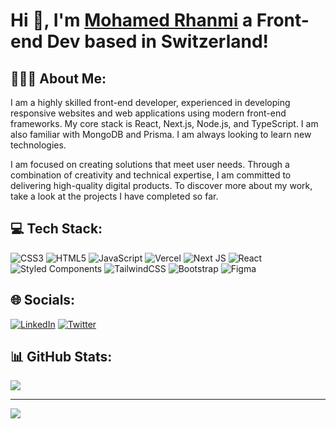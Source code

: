 <h1 align="left">Hi 👋, I'm <a href="https://www.mohamedrhanmi.com/">Mohamed Rhanmi</a> a Front-end Dev based in Switzerland!</h1>

<div align="left">
  <h2>👨🏻‍💻 About Me:</h2>
I am a highly skilled front-end developer, experienced in developing responsive websites and web applications using modern front-end frameworks. 
My core stack is React, Next.js, Node.js, and TypeScript. I am also familiar with MongoDB and Prisma. I am always looking to learn new technologies.

I am focused on creating solutions that meet user needs. Through a combination of creativity and technical expertise, I am committed to delivering high-quality digital products. To discover more about my work, take a look at the projects I have completed so far.


<h2> 💻 Tech Stack:</h2>

![CSS3](https://img.shields.io/badge/css3-%231572B6.svg?style=flat&logo=css3&logoColor=white) ![HTML5](https://img.shields.io/badge/html5-%23E34F26.svg?style=flat&logo=html5&logoColor=white) ![JavaScript](https://img.shields.io/badge/javascript-%23323330.svg?style=flat&logo=javascript&logoColor=%23F7DF1E) ![Vercel](https://img.shields.io/badge/vercel-%23000000.svg?style=flat&logo=vercel&logoColor=white) ![Next JS](https://img.shields.io/badge/Next-black?style=flat&logo=next.js&logoColor=white) ![React](https://img.shields.io/badge/react-%2320232a.svg?style=flat&logo=react&logoColor=%2361DAFB) ![Styled Components](https://img.shields.io/badge/styled--components-DB7093?style=flat&logo=styled-components&logoColor=white) ![TailwindCSS](https://img.shields.io/badge/tailwindcss-%2338B2AC.svg?style=flat&logo=tailwind-css&logoColor=white) ![Bootstrap](https://img.shields.io/badge/bootstrap-%23563D7C.svg?style=flat&logo=bootstrap&logoColor=white) 	![Figma](https://img.shields.io/badge/figma-%23F24E1E.svg?style=flat&logo=figma&logoColor=white)


<h2>🌐 Socials:</h2>

[![LinkedIn](https://img.shields.io/badge/LinkedIn-%230077B5.svg?logo=linkedin&logoColor=white)](https://linkedin.com/in/mohamed-rhanmi) [![Twitter](https://img.shields.io/badge/Twitter-%231DA1F2.svg?logo=Twitter&logoColor=white)](https://twitter.com/MohamedRhanmi) 

<h2>📊 GitHub Stats:</h2>

<div >

![](https://github-readme-stats.vercel.app/api?username=morhaaa&theme=shades-of-purple&hide_border=false&include_all_commits=false&count_private=false)

</div>

---
[![](https://visitcount.itsvg.in/api?id=morhaaa&icon=0&color=6)](https://visitcount.itsvg.in)
  </div>
